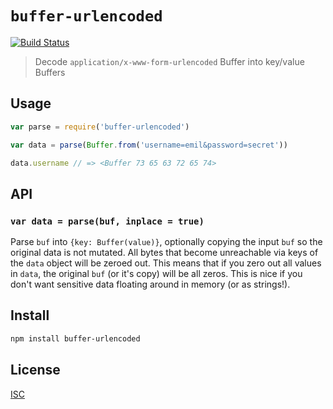 # `buffer-urlencoded`

[![Build Status](https://travis-ci.org/emilbayes/buffer-urlencoded.svg?branch=master)](https://travis-ci.org/emilbayes/buffer-urlencoded)

> Decode `application/x-www-form-urlencoded` Buffer into key/value Buffers

## Usage

```js
var parse = require('buffer-urlencoded')

var data = parse(Buffer.from('username=emil&password=secret'))

data.username // => <Buffer 73 65 63 72 65 74>
```

## API

### `var data = parse(buf, inplace = true)`
Parse `buf` into `{key: Buffer(value)}`, optionally copying the input `buf` so
the original data is not mutated. All bytes that become unreachable via keys of
the `data` object will be zeroed out. This means that if you zero out all values
in `data`, the original `buf` (or it's copy) will be all zeros. This is nice if
you don't want sensitive data floating around in memory (or as strings!).

## Install

```sh
npm install buffer-urlencoded
```

## License

[ISC](LICENSE.md)
